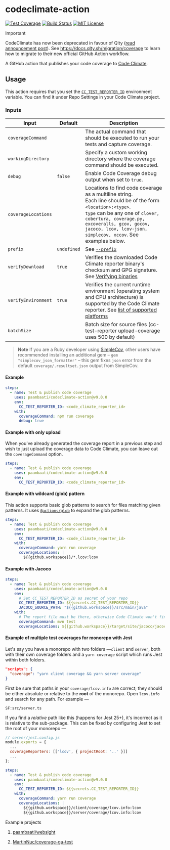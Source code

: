 # codeclimate-action

[![Test Coverage](https://api.codeclimate.com/v1/badges/8f2233d4c51c92ad427c/test_coverage)](https://codeclimate.com/github/paambaati/codeclimate-action/test_coverage)
[![Build Status](https://github.com/paambaati/codeclimate-action/actions/workflows/ci.yml/badge.svg)](https://github.com/paambaati/codeclimate-action/actions/workflows/ci.yml)
[![MIT License](https://img.shields.io/badge/License-MIT-blue.svg)](LICENSE)

> [!IMPORTANT]  
> CodeClimate has now been deprecated in favour of Qlty ([read announcement post](https://codeclimate.com/blog/code-climate-quality-is-now-qlty-software)). See https://docs.qlty.sh/migration/coverage to learn how to migrate to their new official GitHub Action workflow.

A GitHub action that publishes your code coverage to [Code Climate](http://codeclimate.com/).

## Usage

This action requires that you set the [`CC_TEST_REPORTER_ID`](https://docs.codeclimate.com/docs/configuring-test-coverage) environment variable. You can find it under Repo Settings in your Code Climate project.

### Inputs

| Input               | Default     | Description                                                                                                                                                                                                                                                           |
|---------------------|-------------|-----------------------------------------------------------------------------------------------------------------------------------------------------------------------------------------------------------------------------------------------------------------------|
| `coverageCommand`   |             | The actual command that should be executed to run your tests and capture coverage.                                                                                                                                                                                    |
| `workingDirectory`  |             | Specify a custom working directory where the coverage command should be executed.                                                                                                                                                                                     |
| `debug`             | `false`     | Enable Code Coverage debug output when set to `true`.                                                                                                                                                                                                                 |
| `coverageLocations` |             | Locations to find code coverage as a multiline string.<br>Each line should be of the form `<location>:<type>`.<br>`type` can be any one of `clover, cobertura, coverage.py, excoveralls, gcov, gocov, jacoco, lcov, lcov-json, simplecov, xccov`. See examples below. |
| `prefix`            | `undefined` | See [`--prefix`](https://docs.codeclimate.com/docs/configuring-test-coverage)                                                                                                                                                                                         |
| `verifyDownload`    | `true`      | Verifies the downloaded Code Climate reporter binary's checksum and GPG signature. See [Verifying binaries](https://github.com/codeclimate/test-reporter#verifying-binaries)                                                                                          |
| `verifyEnvironment` | `true`      | Verifies the current runtime environment (operating system and CPU architecture) is supported by the Code Climate reporter. See [list of supported platforms](https://github.com/codeclimate/test-reporter#binaries)                                                  |
| `batchSize`         |             | Batch size for source files (cc-test-reporter upload-coverage uses 500 by default)                                                                                                                                                                                    |

> **Note**
> If you are a Ruby developer using [SimpleCov](https://github.com/simplecov-ruby/simplecov), other users have recommended installing an additional gem – `gem "simplecov_json_formatter"` – this gem fixes `json` error from the default `coverage/.resultset.json` output from SimpleCov.

#### Example

```yaml
steps:
  - name: Test & publish code coverage
    uses: paambaati/codeclimate-action@v9.0.0
    env:
      CC_TEST_REPORTER_ID: <code_climate_reporter_id>
    with:
      coverageCommand: npm run coverage
      debug: true
```

#### Example with only upload

When you've already generated the coverage report in a previous step and wish to just upload the coverage data to Code Climate, you can leave out the `coverageCommand` option.

```yaml
steps:
  - name: Test & publish code coverage
    uses: paambaati/codeclimate-action@v9.0.0
    env:
      CC_TEST_REPORTER_ID: <code_climate_reporter_id>
```

#### Example with wildcard (glob) pattern

This action supports basic glob patterns to search for files matching given patterns. It uses [`@actions/glob`](https://github.com/actions/toolkit/tree/master/packages/glob#basic) to expand the glob patterns.

```yaml
steps:
  - name: Test & publish code coverage
    uses: paambaati/codeclimate-action@v9.0.0
    env:
      CC_TEST_REPORTER_ID: <code_climate_reporter_id>
    with:
      coverageCommand: yarn run coverage
      coverageLocations: |
        ${{github.workspace}}/*.lcov:lcov
```

#### Example with Jacoco

```yaml
steps:
  - name: Test & publish code coverage
    uses: paambaati/codeclimate-action@v9.0.0
    env:
      # Set CC_TEST_REPORTER_ID as secret of your repo
      CC_TEST_REPORTER_ID: ${{secrets.CC_TEST_REPORTER_ID}}
      JACOCO_SOURCE_PATH: "${{github.workspace}}/src/main/java"
    with:
      # The report file must be there, otherwise Code Climate won't find it
      coverageCommand: mvn test
      coverageLocations: ${{github.workspace}}/target/site/jacoco/jacoco.xml:jacoco
```

#### Example of multiple test coverages for monorepo with Jest

Let's say you have a monorepo with two folders —`client` and `server`, both with their own coverage folders and a `yarn coverage` script which runs Jest within both folders.

```json
"scripts": {
  "coverage": "yarn client coverage && yarn server coverage"
}
```

First be sure that paths in your `coverage/lcov.info` are correct; they should be either absolute or relative to the **root** of the monorepo. Open `lcov.info` and search for any path. For example —

```lcov
SF:src/server.ts
```

If you find a *relative* path like this (happens for Jest 25+), it's incorrect as it is relative to the sub-package. This can be fixed by configuring Jest to set the root of your monorepo —

```javascript
// server/jest.config.js
module.exports = {
  ...
  coverageReporters: [['lcov', { projectRoot: '..' }]]
  ...
};
```

```yaml
steps:
  - name: Test & publish code coverage
    uses: paambaati/codeclimate-action@v9.0.0
    env:
      CC_TEST_REPORTER_ID: ${{secrets.CC_TEST_REPORTER_ID}}
    with:
      coverageCommand: yarn run coverage
      coverageLocations: |
        ${{github.workspace}}/client/coverage/lcov.info:lcov
        ${{github.workspace}}/server/coverage/lcov.info:lcov
```

Example projects

1. [paambaati/websight](https://github.com/paambaati/websight/blob/5ab56bcc365ee73dd7937e87267db30f6357c4cd/.github/workflows/ci.yml#L33-L50)

2. [MartinNuc/coverage-ga-test](https://github.com/MartinNuc/coverage-ga-test/blob/master/.github/workflows/ci.yaml)
